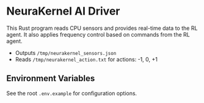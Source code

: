 # NeuraKernel AI Driver

This Rust program reads CPU sensors and provides real-time data to the RL agent. It also applies frequency control based on commands from the RL agent.

- Outputs `/tmp/neurakernel_sensors.json`
- Reads `/tmp/neurakernel_action.txt` for actions: -1, 0, +1

## Environment Variables

See the root `.env.example` for configuration options.